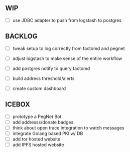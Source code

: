 WIP
---

- [ ] use JDBC adapter to push from logstash to postgres

BACKLOG
-------
- [ ] tweak setup to log correctly from factomd and pegnet
- [ ] adjust logstash to make sense of the entire workflow

- [ ] add postgres notify to query factomd
- [ ] build address threshold/alerts

- [ ] create custom dashboard

ICEBOX
------

- [ ] prototype a PegNet Bot
- [ ] add addresss/donate badges 
- [ ] think about open trace integration to watch messages
- [ ] integrate Golang based PKI w/ DB
- [ ] add tor hosted website
- [ ] add IPFS hosted website

